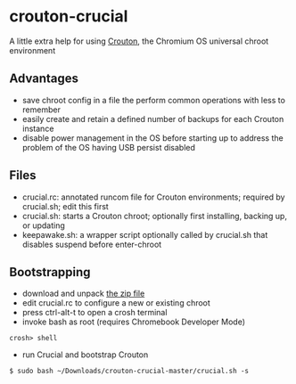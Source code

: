 # crouton-crucial

A little extra help for using [Crouton](https://github.com/dnschneid/crouton), the Chromium OS universal chroot environment

## Advantages
* save chroot config in a file the perform common operations with less to remember
* easily create and retain a defined number of backups for each Crouton instance
* disable power management in the OS before starting up to address the problem of the OS having USB persist disabled

## Files
* crucial.rc: annotated runcom file for Crouton environments; required by crucial.sh; edit this first
* crucial.sh: starts a Crouton chroot; optionally first installing, backing up, or updating
* keepawake.sh: a wrapper script optionally called by crucial.sh that disables suspend before enter-chroot

## Bootstrapping
* download and unpack [the zip file](https://github.com/qrkourier/crouton-crucial/archive/master.zip)
* edit crucial.rc to configure a new or existing chroot
* press ctrl-alt-t to open a crosh terminal
* invoke bash as root (requires Chromebook Developer Mode)
```
crosh> shell
```
* run Crucial and bootstrap Crouton
```
$ sudo bash ~/Downloads/crouton-crucial-master/crucial.sh -s
```

